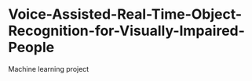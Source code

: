 # Voice-Assisted-Real-Time-Object-Recognition-for-Visually-Impaired-People
Machine learning project 
